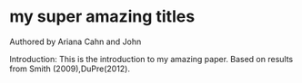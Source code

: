 # my super amazing titles

Authored by Ariana Cahn and John

Introduction: This is the introduction to my amazing paper. Based on results from Smith (2009),DuPre(2012). 
